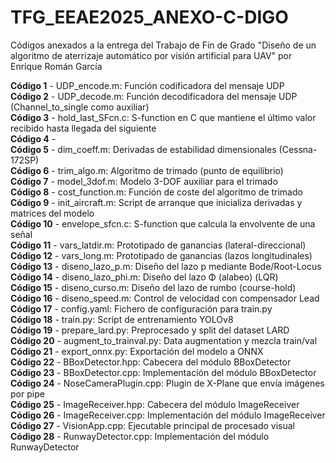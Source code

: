 # TFG_EEAE2025_ANEXO-C-DIGO
Códigos anexados a la entrega del Trabajo de Fin de Grado "Diseño de un algoritmo de aterrizaje automático por visión artificial para UAV" por Enrique Román García

**Código 1** - UDP_encode.m: Función codificadora del mensaje UDP  
**Código 2** - UDP_decode.m: Función decodificadora del mensaje UDP (Channel_to_single como auxiliar)  
**Código 3** - hold_last_SFcn.c: S-function en C que mantiene el último valor recibido hasta llegada del siguiente  
**Código 4** -   
**Código 5** - dim_coeff.m: Derivadas de estabilidad dimensionales (Cessna-172SP)  
**Código 6** - trim_algo.m: Algoritmo de trimado (punto de equilibrio)  
**Código 7** - model_3dof.m: Modelo 3-DOF auxiliar para el trimado  
**Código 8** - cost_function.m: Función de coste del algoritmo de trimado  
**Código 9** - init_aircraft.m: Script de arranque que inicializa derivadas y matrices del modelo  
**Código 10** - envelope_sfcn.c: S-function que calcula la envolvente de una señal  
**Código 11** - vars_latdir.m: Prototipado de ganancias (lateral-direccional)  
**Código 12** - vars_long.m: Prototipado de ganancias (lazos longitudinales)  
**Código 13** - diseno_lazo_p.m: Diseño del lazo p mediante Bode/Root-Locus  
**Código 14** - diseno_lazo_phi.m: Diseño del lazo Φ (alabeo) (LQR)  
**Código 15** - diseno_curso.m: Diseño del lazo de rumbo (course-hold)  
**Código 16** - diseno_speed.m: Control de velocidad con compensador Lead  
**Código 17** - config.yaml: Fichero de configuración para train.py  
**Código 18** - train.py: Script de entrenamiento YOLOv8  
**Código 19** - prepare_lard.py: Preprocesado y split del dataset LARD  
**Código 20** - augment_to_trainval.py: Data augmentation y mezcla train/val  
**Código 21** - export_onnx.py: Exportación del modelo a ONNX  
**Código 22** - BBoxDetector.hpp: Cabecera del módulo BBoxDetector  
**Código 23** - BBoxDetector.cpp: Implementación del módulo BBoxDetector  
**Código 24** - NoseCameraPlugin.cpp: Plugin de X-Plane que envía imágenes por pipe  
**Código 25** - ImageReceiver.hpp: Cabecera del módulo ImageReceiver  
**Código 26** - ImageReceiver.cpp: Implementación del módulo ImageReceiver  
**Código 27** - VisionApp.cpp: Ejecutable principal de procesado visual  
**Código 28** - RunwayDetector.cpp: Implementación del módulo RunwayDetector  

